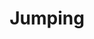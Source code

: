 ---
title: "Jumping"
year: 1984
rating: 0
stars: ""
rewatched: false
permalink: "jumping"
watched_on: 2024-05-22
---